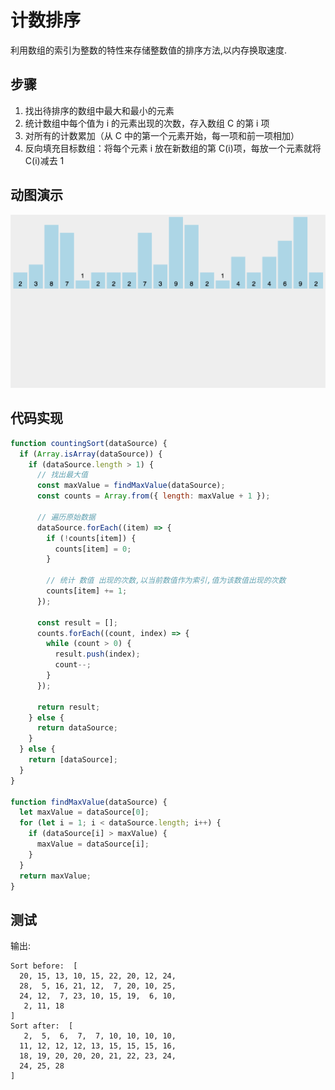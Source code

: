 # 计数排序

利用数组的索引为整数的特性来存储整数值的排序方法,以内存换取速度.

## 步骤

1. 找出待排序的数组中最大和最小的元素
2. 统计数组中每个值为 i 的元素出现的次数，存入数组 C 的第 i 项
3. 对所有的计数累加（从 C 中的第一个元素开始，每一项和前一项相加）
4. 反向填充目标数组：将每个元素 i 放在新数组的第 C(i)项，每放一个元素就将 C(i)减去 1

## 动图演示

![计数排序](./images/countingSort.gif)

## 代码实现

```js
function countingSort(dataSource) {
  if (Array.isArray(dataSource)) {
    if (dataSource.length > 1) {
      // 找出最大值
      const maxValue = findMaxValue(dataSource);
      const counts = Array.from({ length: maxValue + 1 });

      // 遍历原始数据
      dataSource.forEach((item) => {
        if (!counts[item]) {
          counts[item] = 0;
        }

        // 统计 数值 出现的次数,以当前数值作为索引,值为该数值出现的次数
        counts[item] += 1;
      });

      const result = [];
      counts.forEach((count, index) => {
        while (count > 0) {
          result.push(index);
          count--;
        }
      });

      return result;
    } else {
      return dataSource;
    }
  } else {
    return [dataSource];
  }
}

function findMaxValue(dataSource) {
  let maxValue = dataSource[0];
  for (let i = 1; i < dataSource.length; i++) {
    if (dataSource[i] > maxValue) {
      maxValue = dataSource[i];
    }
  }
  return maxValue;
}
```

## 测试

输出:

```
Sort before:  [
  20, 15, 13, 10, 15, 22, 20, 12, 24,
  28,  5, 16, 21, 12,  7, 20, 10, 25,
  24, 12,  7, 23, 10, 15, 19,  6, 10,
   2, 11, 18
]
Sort after:  [
   2,  5,  6,  7,  7, 10, 10, 10, 10,
  11, 12, 12, 12, 13, 15, 15, 15, 16,
  18, 19, 20, 20, 20, 21, 22, 23, 24,
  24, 25, 28
]
```
